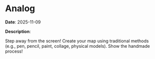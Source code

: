 # Analog

**Date**: 2025-11-09

**Description**:

Step away from the screen! Create your map using traditional methods (e.g., pen, pencil, paint, collage, physical models). Show the handmade process!
